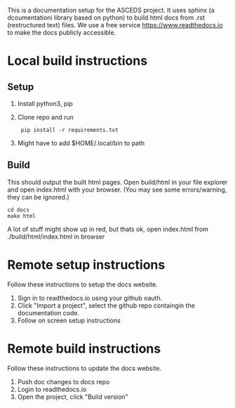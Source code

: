 This is a documentation setup for the ASCEDS project. It uses sphinx (a dcoumentationi library based on python) to build html docs from .rst (restructured text) files. We use a free service https://www.readthedocs.io to make the docs publicly accessible.



Local build instructions
========================

Setup
-----


1. Install python3, pip
2. Clone repo and run 

        pip install -r requirements.txt
3. Might have to add $HOME/.local/bin to path

Build
-----
This should output the built html pages. Open build/html in your file explorer and open index.html with your browser. (You may see some errors/warning, they can be ignored.)

    cd docs
    make html

A lot of stuff might show up in red, but thats ok, open index.html from ./build/html/index.html in browser


Remote setup instructions
=========================
Follow these instructions to setup the docs website.

1. Sign in to readthedocs.io using your github oauth.
2. Click "Import a project", select the github repo containgin the documentation code.
3. Follow on screen setup instructions

Remote build instructions
=========================
Follow these instructions to update the docs website.

1. Push doc changes to docs repo
2. Login to readthedocs.io
3. Open the project, click "Build version"

